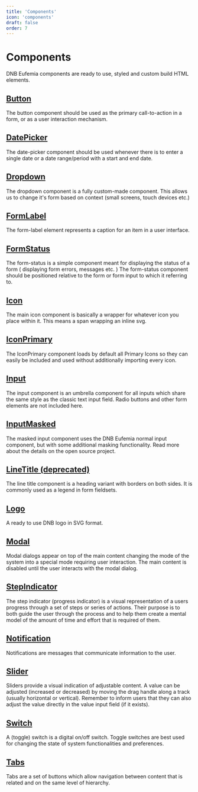 ```yaml
---
title: 'Components'
icon: 'components'
draft: false
order: 7
---
```


# Components

DNB Eufemia components are ready to use, styled and custom build HTML elements.

<!-- - ### [Accordion](/uilib/components/accordion) -->

## [Button](/uilib/components/button)

The button component should be used as the primary call-to-action in a form, or as a user interaction mechanism.

## [DatePicker](/uilib/components/date-picker)

The date-picker component should be used whenever there is to enter a single date or a date range/period with a start and end date.

## [Dropdown](/uilib/components/dropdown)

The dropdown component is a fully custom-made component. This allows us to change it's form based on context (small screens, touch devices etc.)

## [FormLabel](/uilib/components/form-label)

The form-label element represents a caption for an item in a user interface.

## [FormStatus](/uilib/components/form-status)

The form-status is a simple component meant for displaying the status of a form ( displaying form errors, messages etc. ) The form-status component should be positioned relative to the form or form input to which it referring to.

## [Icon](/uilib/components/icon)

The main icon component is basically a wrapper for whatever icon you place within it. This means a span wrapping an inline svg.

## [IconPrimary](/uilib/components/icon-primary)

The IconPrimary component loads by default all Primary Icons so they can easily be included and used without additionally importing every icon.

## [Input](/uilib/components/input)

The input component is an umbrella component for all inputs which share the same style as the classic text input field. Radio buttons and other form elements are not included here.

## [InputMasked](/uilib/components/input-masked)

The masked input component uses the DNB Eufemia normal input component, but with some additional masking functionality. Read more about the details on the open source project.

## [LineTitle (deprecated)](/uilib/components/line-title)

The line title component is a heading variant with borders on both sides. It is commonly used as a legend in form fieldsets.

## [Logo](/uilib/components/logo)

A ready to use DNB logo in SVG format.

## [Modal](/uilib/components/modal)

Modal dialogs appear on top of the main content changing the mode of the system into a special mode requiring user interaction. The main content is disabled until the user interacts with the modal dialog.

## [StepIndicator](/uilib/components/step-indicator)

The step indicator (progress indicator) is a visual representation of a users progress through a set of steps or series of actions. Their purpose is to both guide the user through the process and to help them create a mental model of the amount of time and effort that is required of them.

## [Notification](/uilib/components/notification)

Notifications are messages that communicate information to the user.

## [Slider](/uilib/components/slider)

Sliders provide a visual indication of adjustable content. A value can be adjusted (increased or decreased) by moving the drag handle along a track (usually horizontal or vertical). Remember to inform users that they can also adjust the value directly in the value input field (if it exists).

## [Switch](/uilib/components/switch)

A (toggle) switch is a digital on/off switch. Toggle switches are best used for changing the state of system functionalities and preferences.

## [Tabs](/uilib/components/tabs)

Tabs are a set of buttons which allow navigation between content that is related and on the same level of hierarchy.
